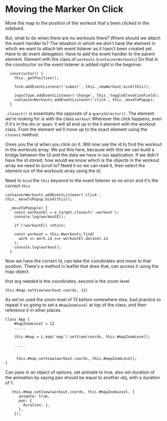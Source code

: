 # Moving the Marker On Click

Move the map to the position of the workout that's been clicked in the sidebard.

But, what to do when there are no workouts there? Where should we attach the event handler to? The situation in which we don't have the element in which we want to attach teh event listener as it hasn't been created yet. Have to do event delegation. Have to add the event handler to the parent element. Element with the class of `workouts` (`containerWorkouts`) Do that in the constructor so the event listener is added right in the beginner.

```
  constructor() {
    this._getPosition();

    form.addEventListener('submit', this._newWorkout.bind(this));

    inputType.addEventListener('change', this._toggleElevationField);
    containerWorkouts.addEventListener('click', this._moveToPopup);
  }
```

`.closest()` is essentially the opposite of a `querySelector()`. The element we're looking for is with the class `workout` Wherever the click happens, even if it's in the div or span, it will all end up in the li element with the workout class. From the element we'll move up to the exact element using the `closest` method.

Gives you the id when you click on it. Will now use the id to find the workout in the workouts array. We put this here, because with this we can build a bridge between the UI and the data we have in our application. If we didn't have the id stored, how would we know which is the objects in the workout array we need to scroll to? Need it so we can read it, then select the element out of the workouts array using the id.

Need to `bind` the `this` keyword to the event listener so no error and it's the correct `this`

```
containerWorkouts.addEventListener('click', this._moveToPopup.bind(this));

  _moveToPopup(e) {
    const workoutEl = e.target.closest('.workout');
    console.log(workoutEl);

    if (!workoutEl) return;

    const workout = this.#workouts.find(
      work => work.id === workoutEl.dataset.id
    );
    console.log(workout);
  }
```

Now we have the correct id, can take the coordinates and move to that position. There's a method in leaflet that does that, can access it using the map object:

first arg needed is the coordinates, second is the zoom level.

`this.#map.setView(workout.coords, 13)`

As we've used the zoom level of 13 before somewhere else, bad practice to repeat it so going to set a `#mapZoomLevel` at top of the class, and then reference it in other places

```
Class App {
    #mapZoomLevel = 13
    .....

    this.#map = L.map('map').setView(coords, this.#mapZoomLevel);

    .....


     this.#map.setView(workout.coords, this.#mapZoomLevel);
}
```

Can pass in an object of options, set animate to true, also set duration of the animation by saying pan should be equal to another obj, with a duration of 1.

```
   this.#map.setView(workout.coords, this.#mapZoomLevel, {
      animate: true,
      pan: {
        duration: 1,
      },
    });
```
